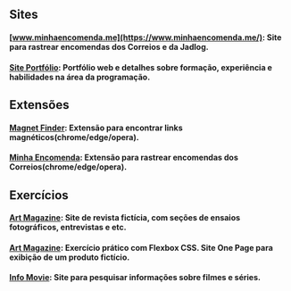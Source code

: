 

## Sites
#### [www.minhaencomenda.me](https://www.minhaencomenda.me/): Site para rastrear encomendas dos Correios e da Jadlog.

#### [Site Portfólio](https://herbertsouza.netlify.app/): Portfólio web e detalhes sobre formação, experiência e habilidades na área da programação.

## Extensões
#### [Magnet Finder](https://chrome.google.com/webstore/detail/magnet-finder/gmmdnbmmjmoddokgggkbfehpbfepaman/related?hl=pt-BR&authuser=0): Extensão para encontrar links magnéticos(chrome/edge/opera).

#### [Minha Encomenda](https://www.minhaencomenda.me/extensao-minha-encomenda): Extensão para rastrear encomendas dos Correios(chrome/edge/opera).

## Exercícios
#### [Art Magazine](https://herbertizidro.github.io/art-magazine/): Site de revista fictícia, com seções de ensaios fotográficos, entrevistas e etc.
#### [Art Magazine](https://herbertizidro.github.io/flex-box-estudo/): Exercício prático com Flexbox CSS. Site One Page para exibição de um produto fictício.
#### [Info Movie](https://info-movie.netlify.app/): Site para pesquisar informações sobre filmes e séries.
